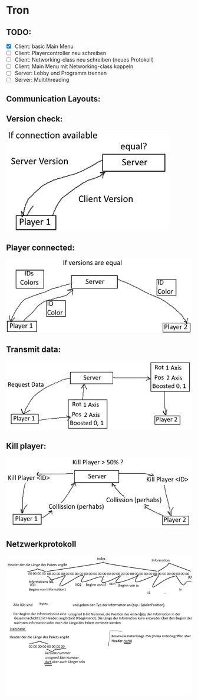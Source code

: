 # Tron

## TODO:
- [x] Client: basic Main Menu
- [ ] Client: Playercontroller neu schreiben
- [ ] Client: Networking-class neu schreiben (neues Protokoll)
- [ ] Client: Main Menu mit Networking-class koppeln
- [ ] Server: Lobby und Programm trennen
- [ ] Server: Multithreading

## Communication Layouts:
## Version check:
![Version check](/images/VersionCheck.png)
## Player connected:
![Player connected](/images/PlayerConnected.png)
## Transmit data:
![Transmit data](/images/TransmitData.png)
## Kill player:
![Kill player](/images/KillPlayer.png)
## Netzwerkprotokoll
![Netzwerkprotokoll](/images/Netzwerkprotokoll.png)
